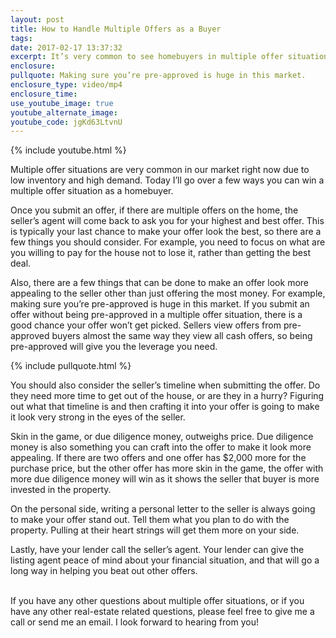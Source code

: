 ```yaml
---
layout: post
title: How to Handle Multiple Offers as a Buyer
tags:
date: 2017-02-17 13:37:32
excerpt: It’s very common to see homebuyers in multiple offer situations right now in our market. Here are a few ways you can make your offer stand out if you find yourself competing for that dream home.
enclosure:
pullquote: Making sure you’re pre-approved is huge in this market.
enclosure_type: video/mp4
enclosure_time:
use_youtube_image: true
youtube_alternate_image:
youtube_code: jgKd63LtvnU
---
```



{% include youtube.html %}

Multiple offer situations are very common in our market right now due to low inventory and high demand. Today I’ll go over a few ways you can win a multiple offer situation as a homebuyer.

Once you submit an offer, if there are multiple offers on the home, the seller’s agent will come back to ask you for your highest and best offer. This is typically your last chance to make your offer look the best, so there are a few things you should consider. For example, you need to focus on what are you willing to pay for the house not to lose it, rather than getting the best deal.

Also, there are a few things that can be done to make an offer look more appealing to the seller other than just offering the most money. For example, making sure you’re pre-approved is huge in this market. If you submit an offer without being pre-approved in a multiple offer situation, there is a good chance your offer won’t get picked. Sellers view offers from pre-approved buyers almost the same way they view all cash offers, so being pre-approved will give you the leverage you need.

{% include pullquote.html %}

You should also consider the seller’s timeline when submitting the offer. Do they need more time to get out of the house, or are they in a hurry? Figuring out what that timeline is and then crafting it into your offer is going to make it look very strong in the eyes of the seller.

Skin in the game, or due diligence money, outweighs price. Due diligence money is also something you can craft into the offer to make it look more appealing. If there are two offers and one offer has $2,000 more for the purchase price, but the other offer has more skin in the game, the offer with more due diligence money will win as it shows the seller that buyer is more invested in the property.

On the personal side, writing a personal letter to the seller is always going to make your offer stand out. Tell them what you plan to do with the property. Pulling at their heart strings will get them more on your side.

Lastly, have your lender call the seller’s agent. Your lender can give the listing agent peace of mind about your financial situation, and that will go a long way in helping you beat out other offers.

<br>If you have any other questions about multiple offer situations, or if you have any other real-estate related questions, please feel free to give me a call or send me an email. I look forward to hearing from you!